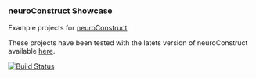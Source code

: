 ### neuroConstruct Showcase
 
Example projects for [neuroConstruct](http://www.neuroConstruct.org).

These projects have been tested with the latets version of neuroConstruct available [here](https://github.com/NeuralEnsemble/neuroConstruct/blob/master/INSTALL).

[![Build Status](https://travis-ci.org/OpenSourceBrain/neuroConstructShowcase.svg?branch=master)](https://travis-ci.org/OpenSourceBrain/neuroConstructShowcase)

